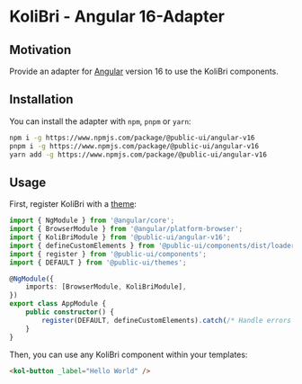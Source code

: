 # KoliBri - Angular 16-Adapter

## Motivation

Provide an adapter for [Angular](https://angular.dev/) version 16 to use the KoliBri components.

## Installation

You can install the adapter with `npm`, `pnpm` or `yarn`:

```bash
npm i -g https://www.npmjs.com/package/@public-ui/angular-v16
pnpm i -g https://www.npmjs.com/package/@public-ui/angular-v16
yarn add -g https://www.npmjs.com/package/@public-ui/angular-v16
```

## Usage

First, register KoliBri with a [theme](https://github.com/public-ui/kolibri/tree/develop/packages/themes):

```ts
import { NgModule } from '@angular/core';
import { BrowserModule } from '@angular/platform-browser';
import { KoliBriModule } from '@public-ui/angular-v16';
import { defineCustomElements } from '@public-ui/components/dist/loader';
import { register } from '@public-ui/components';
import { DEFAULT } from '@public-ui/themes';

@NgModule({
	imports: [BrowserModule, KoliBriModule],
})
export class AppModule {
	public constructor() {
		register(DEFAULT, defineCustomElements).catch(/* Handle errors */);
	}
}
```

Then, you can use any KoliBri component within your templates:

```html
<kol-button _label="Hello World" />
```
